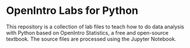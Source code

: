 OpenIntro Labs for Python
=========================

This repository is a collection of lab files to teach how to do data analysis with Python based on OpenIntro Statistics, a free and open-source textbook. The source files are processed using the Jupyter Notebook.
